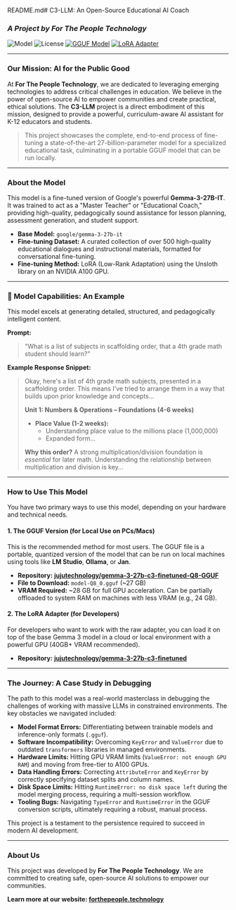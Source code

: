 README.md# C3-LLM: An Open-Source Educational AI Coach
### *A Project by For The People Technology*

![Model](https://img.shields.io/badge/Model-Gemma--3--27B-blue)
![License](https://img.shields.io/badge/License-Apache_2.0-green)
[![GGUF Model](https://img.shields.io/badge/🤗%20Hugging%20Face-GGUF%20Repo-yellow)](https://huggingface.co/jujutechnology/gemma-3-27b-c3-finetuned-Q8-GGUF)
[![LoRA Adapter](https://img.shields.io/badge/🤗%20Hugging%20Face-LoRA%20Adapter-orange)](https://huggingface.co/jujutechnology/gemma-3-27b-c3-finetuned)

---

### Our Mission: AI for the Public Good
At **For The People Technology**, we are dedicated to leveraging emerging technologies to address critical challenges in education. We believe in the power of open-source AI to empower communities and create practical, ethical solutions. The **C3-LLM** project is a direct embodiment of this mission, designed to provide a powerful, curriculum-aware AI assistant for K-12 educators and students.

> This project showcases the complete, end-to-end process of fine-tuning a state-of-the-art 27-billion-parameter model for a specialized educational task, culminating in a portable GGUF model that can be run locally.

---

### About the Model
This model is a fine-tuned version of Google's powerful **Gemma-3-27B-IT**. It was trained to act as a "Master Teacher" or "Educational Coach," providing high-quality, pedagogically sound assistance for lesson planning, assessment generation, and student support.

*   **Base Model:** `google/gemma-3-27b-it`
*   **Fine-tuning Dataset:** A curated collection of over 500 high-quality educational dialogues and instructional materials, formatted for conversational fine-tuning.
*   **Fine-tuning Method:** LoRA (Low-Rank Adaptation) using the Unsloth library on an NVIDIA A100 GPU.

---

### 🌟 Model Capabilities: An Example
This model excels at generating detailed, structured, and pedagogically intelligent content.

**Prompt:**
> "What is a list of subjects in scaffolding order, that a 4th grade math student should learn?"

**Example Response Snippet:**
> Okay, here's a list of 4th grade math subjects, presented in a scaffolding order. This means I've tried to arrange them in a way that builds upon prior knowledge and concepts...
>
> **Unit 1: Numbers & Operations – Foundations (4-6 weeks)**
> *   **Place Value (1-2 weeks):**
>     *   Understanding place value to the millions place (1,000,000)
>     *   Expanded form...
>
> **Why this order?** A strong multiplication/division foundation is *essential* for later math. Understanding the relationship between multiplication and division is key...

---

### How to Use This Model

You have two primary ways to use this model, depending on your hardware and technical needs.

#### 1. The GGUF Version (for Local Use on PCs/Macs)
This is the recommended method for most users. The GGUF file is a portable, quantized version of the model that can be run on local machines using tools like **LM Studio**, **Ollama**, or **Jan**.

*   **Repository:** [**jujutechnology/gemma-3-27b-c3-finetuned-Q8-GGUF**](https://huggingface.co/jujutechnology/gemma-3-27b-c3-finetuned-Q8-GGUF)
*   **File to Download:** `model-Q8_0.gguf` (~27 GB)
*   **VRAM Required:** ~28 GB for full GPU acceleration. Can be partially offloaded to system RAM on machines with less VRAM (e.g., 24 GB).

#### 2. The LoRA Adapter (for Developers)
For developers who want to work with the raw adapter, you can load it on top of the base Gemma 3 model in a cloud or local environment with a powerful GPU (40GB+ VRAM recommended).

*   **Repository:** [**jujutechnology/gemma-3-27b-c3-finetuned**](https://huggingface.co/jujutechnology/gemma-3-27b-c3-finetuned)

---

### The Journey: A Case Study in Debugging
The path to this model was a real-world masterclass in debugging the challenges of working with massive LLMs in constrained environments. The key obstacles we navigated included:
*   **Model Format Errors:** Differentiating between trainable models and inference-only formats (`.gguf`).
*   **Software Incompatibility:** Overcoming `KeyError` and `ValueError` due to outdated `transformers` libraries in managed environments.
*   **Hardware Limits:** Hitting GPU VRAM limits (`ValueError: not enough GPU RAM`) and moving from free-tier to A100 GPUs.
*   **Data Handling Errors:** Correcting `AttributeError` and `KeyError` by correctly specifying dataset splits and column names.
*   **Disk Space Limits:** Hitting `RuntimeError: no disk space left` during the model merging process, requiring a multi-session workflow.
*   **Tooling Bugs:** Navigating `TypeError` and `RuntimeError` in the GGUF conversion scripts, ultimately requiring a robust, manual process.

This project is a testament to the persistence required to succeed in modern AI development.

---

### About Us
This project was developed by **For The People Technology**. We are committed to creating safe, open-source AI solutions to empower our communities.

**Learn more at our website: [forthepeople.technology](https://forthepeople.technology)**
